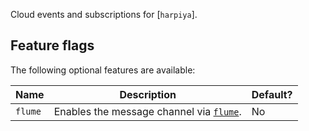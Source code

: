 Cloud events and subscriptions for [`harpiya`].

## Feature flags

The following optional features are available:

| Name                 | Description                                            | Default? |
|----------------------|--------------------------------------------------------|----------|
| `flume`              | Enables the message channel via [`flume`].             | No       |

[`flume`]: https://crates.io/crates/flume
